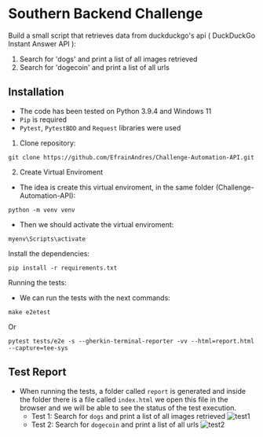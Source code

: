 # Southern Backend Challenge

Build a small script that retrieves data from duckduckgo's api ( DuckDuckGo
 Instant Answer API ):
1. Search for 'dogs' and print a list of all images retrieved
2. Search for 'dogecoin' and print a list of all urls


## Installation
- The code has been tested on Python 3.9.4 and Windows 11
- `Pip` is required
- `Pytest`, `PytestBDD` and `Request` libraries were used

1. Clone repository:
```
git clone https://github.com/EfrainAndres/Challenge-Automation-API.git
```

2. Create Virtual Enviroment
- The idea is create this virtual enviroment, in the same folder (Challenge-Automation-API):
```
python -m venv venv
```
- Then we should activate the virtual enviroment:
```
myenv\Scripts\activate
```
Install the dependencies:
```
pip install -r requirements.txt
```

Running the tests:
- We can run the tests with the next commands:
```
make e2etest
```
Or
```
pytest tests/e2e -s --gherkin-terminal-reporter -vv --html=report.html --capture=tee-sys
```

## Test Report
- When running the tests, a folder called `report` is generated and inside the folder there is a file called `index.html` we open this file in the browser and we will be able to see the status of the test execution.
  - Test 1: Search for `dogs` and print a list of all images retrieved
  ![test1](https://user-images.githubusercontent.com/20568951/202925768-847fd93e-6604-4fef-bafa-76ceb78b7682.png)
  - Test 2: Search for `dogecoin` and print a list of all urls
  ![test2](https://user-images.githubusercontent.com/20568951/202925821-4d43e086-ec81-438f-93a0-440bc2b0e5d9.png)
